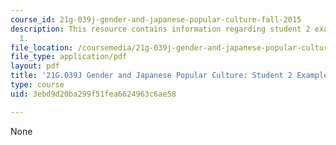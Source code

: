 ```yaml
---
course_id: 21g-039j-gender-and-japanese-popular-culture-fall-2015
description: This resource contains information regarding student 2 example essay
  1.
file_location: /coursemedia/21g-039j-gender-and-japanese-popular-culture-fall-2015/3ebd9d20ba299f51fea6624963c6ae58_MIT21G_039JF15_Transformation.pdf
file_type: application/pdf
layout: pdf
title: '21G.039J Gender and Japanese Popular Culture: Student 2 Example Essay 1'
type: course
uid: 3ebd9d20ba299f51fea6624963c6ae58

---
```

None